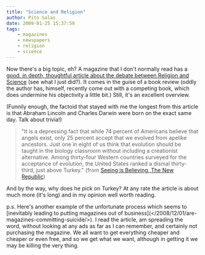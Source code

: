 ```yaml
---
title: "Science and Religion"
author: Pito Salas
date: 2009-01-25 15:37:59
tags:
    - magazines
    - newspapers
    - religion
    - science
---
```



Now there's a big topic, eh? A magazine that I don't normally read has a
[good, in depth, thoughtful article about the debate between Religion and
Science](<http://www.tnr.com/booksarts/story.html?id=1e3851a3-bdf7-438a-ac2a-a5e381a70472>)
(see what I just did?). It comes in the guise of a book review (oddly the
author has, himself, recently come out with a competing book, which does
undermine his objectivity a little bit.) Still, it's an excellent overview.

(Funnily enough, the factoid that stayed with me the longest from this article
is that Abraham Lincoln and Charles Darwin were born on the exact same day.
Talk about trivia!)

> "It is a depressing fact that while 74 percent of Americans believe that
> angels exist, only 25 percent accept that we evolved from apelike ancestors.
> Just one in eight of us think that evolution should be taught in the biology
> classroom without including a creationist alternative. Among thirty-four
> Western countries surveyed for the acceptance of evolution, the United
> States ranked a dismal thirty-third, just above Turkey." (from [Seeing is
> Believing, The New
> Republic](<http://www.tnr.com/booksarts/story.html?id=1e3851a3-bdf7-438a-ac2a-a5e381a70472>))

And by the way, why does he pick on Turkey? At any rate the article is about
much more (it's long) and in my opinion well worth reading.

p.s. Here's another example of the unfortunate process which seems to
[inevitably leading to putting magazines out of business](</2008/12/01/are-
magazines-committing-suicide/>). I read the article, am spreading the word,
without looking at any ads as far as I can remember, and certainly not
purchasing the magazine. We all want to get everything cheaper and cheaper or
even free, and so we get what we want, although in getting it we may be
killing the very thing.


